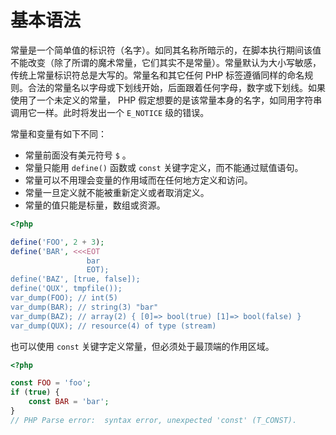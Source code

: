 # 基本语法

常量是一个简单值的标识符（名字）。如同其名称所暗示的，在脚本执行期间该值不能改变（除了所谓的魔术常量，它们其实不是常量）。常量默认为大小写敏感，传统上常量标识符总是大写的。常量名和其它任何 PHP 标签遵循同样的命名规则。合法的常量名以字母或下划线开始，后面跟着任何字母，数字或下划线。如果使用了一个未定义的常量， PHP 假定想要的是该常量本身的名字，如同用字符串调用它一样。此时将发出一个 `E_NOTICE` 级的错误。

常量和变量有如下不同：

* 常量前面没有美元符号 `$` 。
* 常量只能用 `define()` 函数或 `const` 关键字定义，而不能通过赋值语句。
* 常量可以不用理会变量的作用域而在任何地方定义和访问。
* 常量一旦定义就不能被重新定义或者取消定义。
* 常量的值只能是标量，数组或资源。

```php
<?php

define('FOO', 2 + 3);
define('BAR', <<<EOT
                 bar
                 EOT);
define('BAZ', [true, false]);
define('QUX', tmpfile());
var_dump(FOO); // int(5)
var_dump(BAR); // string(3) "bar"
var_dump(BAZ); // array(2) { [0]=> bool(true) [1]=> bool(false) }
var_dump(QUX); // resource(4) of type (stream)

```

也可以使用 `const` 关键字定义常量，但必须处于最顶端的作用区域。

```php
<?php

const FOO = 'foo';
if (true) {
    const BAR = 'bar';
}
// PHP Parse error:  syntax error, unexpected 'const' (T_CONST).

```

